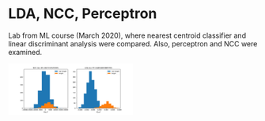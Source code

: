 # LDA, NCC, Perceptron
Lab from ML course (March 2020), where nearest centroid classifier and linear discriminant analysis were compared. Also, perceptron and NCC were examined.

<img src="./lda_vs_ncc/ncc-lda-comparison.pdf" width="50%"></img>

